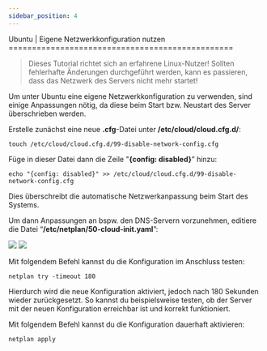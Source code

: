 ```yaml
---
sidebar_position: 4
---
```

<head>
  <meta name="Ubuntu eigene Netzwerkkonfiguration" content="ubuntu, netzwerk, network, cloudinit"></meta>
</head>
Ubuntu | Eigene Netzwerkkonfiguration nutzen
================================================

> Dieses Tutorial richtet sich an erfahrene Linux-Nutzer! Sollten fehlerhafte Änderungen durchgeführt werden, kann es passieren, dass das Netzwerk des Servers nicht mehr startet!

Um unter Ubuntu eine eigene Netzwerkkonfiguration zu verwenden, sind einige Anpassungen nötig, da diese beim Start bzw. Neustart des Server überschrieben werden.

Erstelle zunächst eine neue **.cfg**\-Datei unter **/etc/cloud/cloud.cfg.d/**:

    touch /etc/cloud/cloud.cfg.d/99-disable-network-config.cfg

Füge in dieser Datei dann die Zeile "**{config: disabled}**” hinzu:

    echo "{config: disabled}" >> /etc/cloud/cloud.cfg.d/99-disable-network-config.cfg

Dies überschreibt die automatische Netzwerkanpassung beim Start des Systems.

Um dann Anpassungen an bspw. den DNS-Servern vorzunehmen, editiere die Datei “**/etc/netplan/50-cloud-init.yaml**”:

![](/ubuntu-network/network_cloudinit.png)  ![](/ubuntu-network/network_cloudinit2.png)


Mit folgendem Befehl kannst du die Konfiguration im Anschluss testen:

    netplan try -timeout 180 

Hierdurch wird die neue Konfiguration aktiviert, jedoch nach 180 Sekunden wieder zurückgesetzt. So kannst du beispielsweise testen, ob der Server mit der neuen Konfiguration erreichbar ist und korrekt funktioniert.

Mit folgendem Befehl kannst du die Konfiguration dauerhaft aktivieren:

    netplan apply